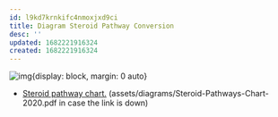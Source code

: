 ```yaml
---
id: l9kd7krnkifc4nmoxjxd9ci
title: Diagram Steroid Pathway Conversion
desc: ''
updated: 1682221916324
created: 1682221916324
---
```


![img](/assets/images/Screenshot_2023-04-22_at_8.47.49_PM.png){display: block, margin: 0 auto}
- [Steroid pathway chart.](https://dutchtest.com/wp-content/uploads/2017/10/Steroid-Pathways-Chart-2020.pdf) (assets/diagrams/Steroid-Pathways-Chart-2020.pdf in case the link is down)
